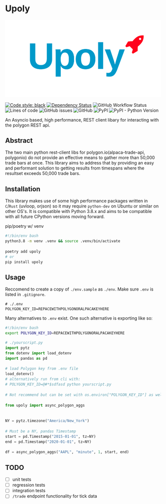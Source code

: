 # Upoly

<p align="center">
    <img src="upoly.png" alt="upoly">
</p>
<!-- ![upoly logo](upoly.png) -->

[![Code style: black](https://img.shields.io/badge/code%20style-black-000000.svg)](https://github.com/psf/black)
[![Dependency Status](https://img.shields.io/librariesio/github/RileyMShea/upoly)]("")
![GitHub Workflow Status](https://img.shields.io/github/workflow/status/RileyMShea/upoly/Tests)
![Lines of code](https://img.shields.io/tokei/lines/github/RileyMShea/upoly)
![GitHub issues](https://img.shields.io/github/issues-raw/RileyMShea/upoly)
![GitHub](https://img.shields.io/github/license/RileyMShea/upoly)
![PyPI](https://img.shields.io/pypi/v/upoly)
![PyPI - Python Version](https://img.shields.io/pypi/pyversions/upoly)

An Asyncio based, high performance, REST client libary for interacting
with the polygon REST api.

## Abstract

The two main python rest-client libs for polygon.io(alpaca-trade-api,
polygonio) do not provide an effective means to gather more than 50,000 trade
bars at once. This library aims to address that by providing an easy and
performant solution to getting results from timespans where the resultset
exceeds 50,000 trade bars.

## Installation

This library makes use of some high performance packages written in `C`/`Rust`
(uvloop, orjson) so it may require `python-dev` on Ubuntu or similar on
other OS's. It is compatible with Python 3.8.x and aims to be compatible with
all future CPython versions moving forward.

pip/poetry w/ venv

```bash
#!/bin/env bash
python3.8 -m venv .venv && source .venv/bin/activate

poetry add upoly
# or
pip install upoly
```

## Usage

Reccomend to create a copy of `./env.sample` as `./env`. Make sure `.env` is listed
in `.gitignore`.

```env
# ./.env
POLYGON_KEY_ID=REPACEWITHPOLYGONORALPACAKEYHERE
```

Many alternatives to `.env` exist. One such alternative is exporting
like so:

```bash
#!/bin/env bash
export POLYGON_KEY_ID=REPACEWITHPOLYGONORALPACAKEYHERE
```

```python
# ./yourscript.py
import pytz
from dotenv import load_dotenv
import pandas as pd

# load Polygon key from .env file
load_dotenv()
# alternatively run from cli with:
# POLYGON_KEY_ID=@#*$sdfasd python yourscript.py

# Not recommend but can be set with os.environ["POLYGON_KEY_ID"] as well

from upoly import async_polygon_aggs


NY = pytz.timezone("America/New_York")

# Must be a NY, pandas Timestamp
start = pd.Timestamp("2015-01-01", tz=NY)
end = pd.Timestamp("2020-01-01", tz=NY)

df = async_polygon_aggs("AAPL", "minute", 1, start, end)
```

## TODO

- [ ] unit tests
- [ ] regression tests
- [ ] integration tests
- [ ] `/trade` endpoint functionality for tick data
